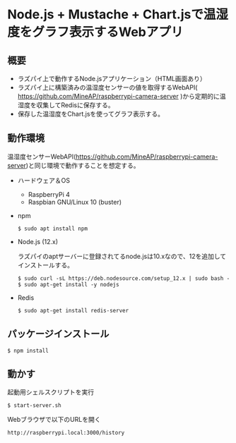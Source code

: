 # Node.js + Mustache + Chart.jsで温湿度をグラフ表示するWebアプリ

## 概要

- ラズパイ上で動作するNode.jsアプリケーション（HTML画面あり）
- ラズパイ上に構築済みの温湿度センサーの値を取得するWebAPI( https://github.com/MineAP/raspberrypi-camera-server )から定期的に温湿度を収集してRedisに保存する。
- 保存した温湿度をChart.jsを使ってグラフ表示する。

## 動作環境

温湿度センサーWebAPI(https://github.com/MineAP/raspberrypi-camera-server)と同じ環境で動作することを想定する。

- ハードウェア＆OS
  - RaspberryPi 4
  - Raspbian GNU/Linux 10 (buster)

- npm

  ```
  $ sudo apt install npm
  ```

- Node.js (12.x)

  ラズパイのaptサーバーに登録されてるnode.jsは10.xなので、12を追加してインストールする。

  ```
  $ sudo curl -sL https://deb.nodesource.com/setup_12.x | sudo bash -
  $ sudo apt-get install -y nodejs
  ```

- Redis

  ```
  $ sudo apt-get install redis-server
  ```

## パッケージインストール

  ```
  $ npm install
  ```

## 動かす

  起動用シェルスクリプトを実行

  ```
  $ start-server.sh
  ```

  Webブラウザで以下のURLを開く

    http://raspberrypi.local:3000/history

